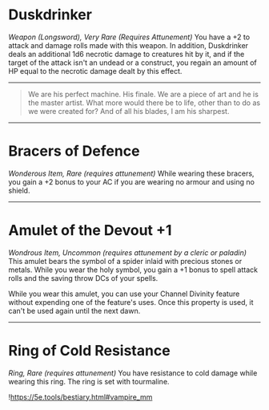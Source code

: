 # Duskdrinker

*Weapon (Longsword), Very Rare (Requires Attunement)*
You have a +2 to attack and damage rolls made with this weapon. In addition, Duskdrinker deals an additional 1d6 necrotic damage to creatures hit by it, and if the target of the attack isn't an undead or a construct, you regain an amount of HP equal to the necrotic damage dealt by this effect.

---
> We are his perfect machine. His finale. We are a piece of art and he is the master artist. What more would there be to life, other than to do as we were created for? And of all his blades, I am his sharpest.

---
# Bracers of Defence

*Wonderous Item, Rare (requires attunement)*
While wearing these bracers, you gain a +2 bonus to your AC if you are wearing no armour and using no shield.

---
# Amulet of the Devout +1

*Wondrous Item, Uncommon (requires attunement by a cleric or paladin)*
This amulet bears the symbol of a spider inlaid with precious stones or metals. While you wear the holy symbol, you gain a +1 bonus to spell attack rolls and the saving throw DCs of your spells.

While you wear this amulet, you can use your Channel Divinity feature without expending one of the feature's uses. Once this property is used, it can't be used again until the next dawn.

---

# Ring of Cold Resistance

*Ring, Rare (requires attunement)*
You have resistance to cold damage while wearing this ring. The ring is set with tourmaline.


!https://5e.tools/bestiary.html#vampire_mm